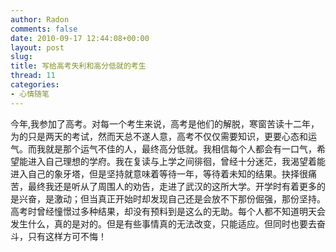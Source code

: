 ```yaml
---
author: Radon
comments: false
date: 2010-09-17 12:44:08+00:00
layout: post
slug: 
title: 写给高考失利和高分低就的考生
thread: 11
categories:
- 心情随笔
---
```




今年,我参加了高考。对每一个考生来说，高考是他们的解脱，寒窗苦读十二年，为的只是两天的考试，然而天总不遂人意，高考不仅仅需要知识，更要心态和运气。而我就是那个运气不佳的人，最终高分低就。我相信每个人都会有一口气，希望能进入自己理想的学府。我在复读与上学之间徘徊，曾经十分迷茫，我渴望着能进入自己的象牙塔，但是坚持就意味着等待一年，等待着未知的结果。抉择很痛苦，最终我还是听从了周围人的劝告，走进了武汉的这所大学。开学时有着更多的是兴奋，是激动；但当真正开始时却发现自己还是会放不下那份倔强，那份坚持。
高考时曾经憧憬过多种结果，却没有预料到是这么的无助。每个人都不知道明天会发生什么，真的是对的。但是有些事情真的无法改变，只能适应。但同时也要去奋斗，只有这样方可不悔！
	  


